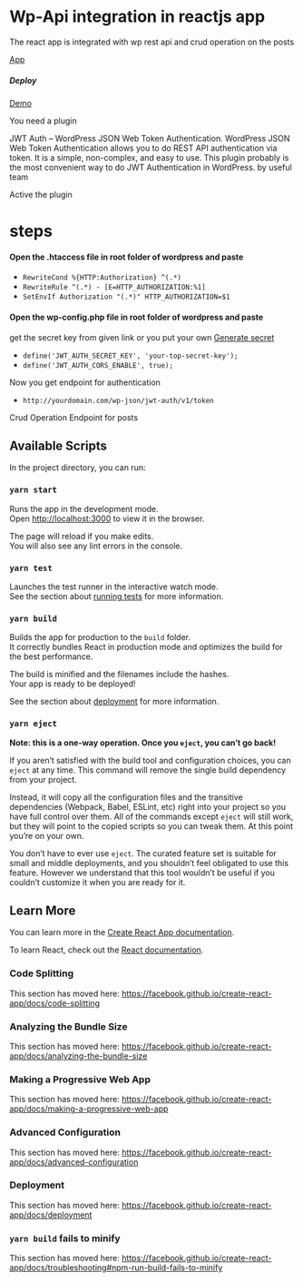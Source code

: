 
# Wp-Api integration in reactjs app
The react app is integrated with wp rest api and crud operation on the posts

[App](https://github.com/MohsinAliSoomro/wp-rest-api-integration-in-react/blob/master/src/records.gif)
##### Deploy
[Demo](http://wp-api-site.surge.sh/)

You need a plugin 

JWT Auth – WordPress JSON Web Token Authentication.
WordPress JSON Web Token Authentication allows you to do REST API authentication via token. It is a simple, non-complex, and easy to use. This plugin probably is the most convenient way to do JWT Authentication in WordPress.
by useful team

Active the plugin   

# steps 

#### Open the .htaccess file in root folder of wordpress and paste 


- `RewriteCond %{HTTP:Authorization} ^(.*)`
- `RewriteRule ^(.*) - [E=HTTP_AUTHORIZATION:%1]`
- `SetEnvIf Authorization "(.*)" HTTP_AUTHORIZATION=$1`


#### Open the wp-config.php file in root folder of wordpress and paste 
get the secret key from given link or you put your own
[Generate secret](https://api.wordpress.org/secret-key/1.1/salt/)


- `define('JWT_AUTH_SECRET_KEY', 'your-top-secret-key');`
- `define('JWT_AUTH_CORS_ENABLE', true);`

Now you get endpoint for authentication
- `http://yourdomain.com/wp-json/jwt-auth/v1/token`

Crud Operation Endpoint for posts 

## Available Scripts

In the project directory, you can run:

### `yarn start`

Runs the app in the development mode.<br />
Open [http://localhost:3000](http://localhost:3000) to view it in the browser.

The page will reload if you make edits.<br />
You will also see any lint errors in the console.

### `yarn test`

Launches the test runner in the interactive watch mode.<br />
See the section about [running tests](https://facebook.github.io/create-react-app/docs/running-tests) for more information.

### `yarn build`

Builds the app for production to the `build` folder.<br />
It correctly bundles React in production mode and optimizes the build for the best performance.

The build is minified and the filenames include the hashes.<br />
Your app is ready to be deployed!

See the section about [deployment](https://facebook.github.io/create-react-app/docs/deployment) for more information.

### `yarn eject`

**Note: this is a one-way operation. Once you `eject`, you can’t go back!**

If you aren’t satisfied with the build tool and configuration choices, you can `eject` at any time. This command will remove the single build dependency from your project.

Instead, it will copy all the configuration files and the transitive dependencies (Webpack, Babel, ESLint, etc) right into your project so you have full control over them. All of the commands except `eject` will still work, but they will point to the copied scripts so you can tweak them. At this point you’re on your own.

You don’t have to ever use `eject`. The curated feature set is suitable for small and middle deployments, and you shouldn’t feel obligated to use this feature. However we understand that this tool wouldn’t be useful if you couldn’t customize it when you are ready for it.

## Learn More

You can learn more in the [Create React App documentation](https://facebook.github.io/create-react-app/docs/getting-started).

To learn React, check out the [React documentation](https://reactjs.org/).

### Code Splitting

This section has moved here: https://facebook.github.io/create-react-app/docs/code-splitting

### Analyzing the Bundle Size

This section has moved here: https://facebook.github.io/create-react-app/docs/analyzing-the-bundle-size

### Making a Progressive Web App

This section has moved here: https://facebook.github.io/create-react-app/docs/making-a-progressive-web-app

### Advanced Configuration

This section has moved here: https://facebook.github.io/create-react-app/docs/advanced-configuration

### Deployment

This section has moved here: https://facebook.github.io/create-react-app/docs/deployment

### `yarn build` fails to minify

This section has moved here: https://facebook.github.io/create-react-app/docs/troubleshooting#npm-run-build-fails-to-minify
